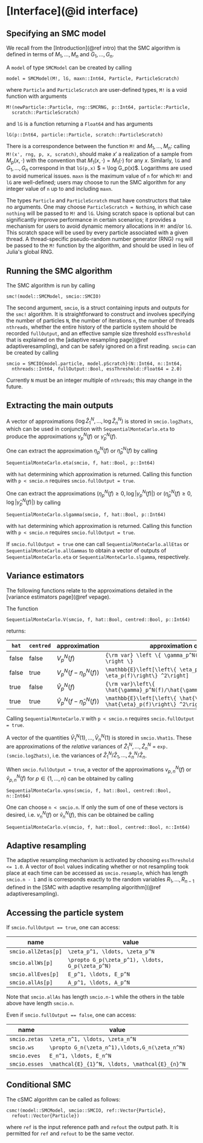 # [Interface](@id interface)

## Specifying an SMC model

We recall from the [Introduction](@ref intro) that the SMC algorithm is defined in terms of $M_1, \ldots, M_n$ and $G_1, \ldots, G_n$.

A ```model``` of type ```SMCModel``` can be created by calling
```
model = SMCModel(M!, lG, maxn::Int64, Particle, ParticleScratch)
```
where ```Particle``` and ```ParticleScratch``` are user-defined types, ```M!``` is a void function with arguments
```
M!(newParticle::Particle, rng::SMCRNG, p::Int64, particle::Particle,
  scratch::ParticleScratch)
```
and ```lG``` is a function returning a ```Float64``` and has arguments
```
lG(p::Int64, particle::Particle, scratch::ParticleScratch)
```

There is a correspondence between the function ```M!``` and $M_1, \ldots, M_n$: calling ```M!(x', rng, p, x, scratch)```, should make $x'$ a realization of a sample from $M_p(x, \cdot)$ with the convention that $M_1(x,\cdot) = M_1(\cdot)$ for any $x$. Similarly, ```lG``` and $G_1, \ldots, G_n$ correspond in that ```lG(p,x)``` $ = \log G_p(x)$. Logarithms are used to avoid numerical issues. ```maxn``` is the maximum value of ```n``` for which ```M!``` and ```lG``` are well-defined; users may choose to run the SMC algorithm for any integer value of ```n``` up to and including ```maxn```.

The types ```Particle``` and ```ParticleScratch``` must have constructors that take no arguments. One may choose ```ParticleScratch = Nothing```, in which case ```nothing``` will be passed to ```M!``` and ```lG```. Using scratch space is optional but can significantly improve performance in certain scenarios; it provides a mechanism for users to avoid dynamic memory allocations in ```M!``` and/or ```lG```. This scratch space will be used by every particle associated with a given thread. A thread-specific pseudo-random number generator (RNG) ```rng``` will be passed to the ```M!``` function by the algorithm, and should be used in lieu of Julia's global RNG.

## Running the SMC algorithm

The SMC algorithm is run by calling
```
smc!(model::SMCModel, smcio::SMCIO)
```
The second argument, ```smcio```, is a struct containing inputs and outputs for the ```smc!``` algorithm. It is straightforward to construct and involves specifying the number of particles ```N```, the number of iterations ```n```, the number of threads ```nthreads```, whether the entire history of the particle system should be recorded ```fullOutput```, and an effective sample size threshold ```essThreshold``` that is explained on the [adaptive resampling page](@ref adaptiveresampling), and can be safely ignored on a first reading. ```smcio``` can be created by calling
```
smcio = SMCIO{model.particle, model.pScratch}(N::Int64, n::Int64,
  nthreads::Int64, fullOutput::Bool, essThreshold::Float64 = 2.0)
```
Currently ```N``` must be an integer multiple of ```nthreads```; this may change in the future.

## Extracting the main outputs

A vector of approximations $(\log\hat{Z}_1^N, \ldots, \log\hat{Z}_n^N)$ is stored in ```smcio.logZhats```, which can be used in conjunction with ```SequentialMonteCarlo.eta``` to produce the approximations $\gamma_p^N(f)$ or $\hat{\gamma}_p^N(f)$.

One can extract the approximation $\eta_p^N(f)$ or $\hat{\eta}_p^N(f)$ by calling
```
SequentialMonteCarlo.eta(smcio, f, hat::Bool, p::Int64)
```
with ```hat``` determining which approximation is returned. Calling this function with ```p < smcio.n``` requires ```smcio.fullOutput = true```.

One can extract the approximations $(\eta^N_p(f) \geq 0, \log |\gamma^N_p(f)|)$ or $(\hat{\eta}^N_p(f) \geq 0, \log |\hat{\gamma}^N_p(f)|)$ by calling
```
SequentialMonteCarlo.slgamma(smcio, f, hat::Bool, p::Int64)
```
with ```hat``` determining which approximation is returned. Calling this function with ```p < smcio.n``` requires ```smcio.fullOutput = true```.

If ```smcio.fullOutput = true``` one can call ```SequentialMonteCarlo.allEtas``` or ```SequentialMonteCarlo.allGammas``` to obtain a vector of outputs of ```SequentialMonteCarlo.eta``` or ```SequentialMonteCarlo.slgamma```, respectively.

## Variance estimators

The following functions relate to the approximations detailed in the [variance estimators page](@ref vepage).

The function
```
SequentialMonteCarlo.V(smcio, f, hat::Bool, centred::Bool, p::Int64)
```
returns:

| ```hat``` | ```centred``` | approximation | approximation of |
| --------- | ------------- | ------------- | ---------------- |
| false | false | $V_p^N(f)$ | ``{\rm var} \left \{ \gamma_p^N(f)/\gamma_p(1) \right \}`` |
| false | true  | $V_p^N(f-\eta_p^N(f))$ | ``\mathbb{E}\left[\left\{ \eta_p^N(f)-\eta_p(f)\right\} ^2\right]`` |
| true  | false | $\hat{V}_p^N(f)$ | ``{\rm var}\left\{ \hat{\gamma}_p^N(f)/\hat{\gamma}_p(1)\right\} `` |
| true  | true  | $\hat{V}_p^N(f-\hat{\eta}_p^N(f))$ | ``\mathbb{E}\left[\left\{ \hat{\eta}_p^N(f)-\hat{\eta}_p(f)\right\} ^2\right]`` |

Calling ```SequentialMonteCarlo.V``` with ```p < smcio.n``` requires ```smcio.fullOutput = true```.

A vector of the quantities $\hat{V}_1^N(1),\ldots,\hat{V}_n^N(1)$ is stored in ```smcio.Vhat1s```. These are approximations of the *relative* variances of $\hat{Z}_1^N,\ldots,\hat{Z}_n^N$ = ```exp.(smcio.logZhats)```, i.e. the variances of $\hat{Z}_1^N/\hat{Z}_1,\ldots,\hat{Z}_n^N/\hat{Z}_n$.

When ```smcio.fullOutput = true```, a vector of the approximations $v^N_{p,n}(f)$ or $\hat{v}^N_{p,n}(f)$ for $p \in \{1,\ldots,n\}$ can be obtained by calling
```
SequentialMonteCarlo.vpns(smcio, f, hat::Bool, centred::Bool, n::Int64)
```
One can choose ```n < smcio.n```. If only the sum of one of these vectors is desired, i.e. $v_n^N(f)$ or $\hat{v}^N_n(f)$, this can be obtained be calling
```
SequentialMonteCarlo.v(smcio, f, hat::Bool, centred::Bool, n::Int64)
```

## Adaptive resampling

The adaptive resampling mechanism is activated by choosing ```essThreshold <= 1.0```. A vector of ```Bool``` values indicating whether or not resampling took place at each time can be accessed as ```smcio.resample```, which has length ```smcio.n - 1``` and is corresponds exactly to the random variables $R_1, \ldots, R_{n-1}$ defined in the [SMC with adaptive resampling algorithm](@ref adaptiveresampling).

## Accessing the particle system

If ```smcio.fullOutput == true```, one can access:

| name                    | value |
| ----------------------- | ---------------- |
| ```smcio.allZetas[p]``` | ``\zeta_p^1, \ldots, \zeta_p^N`` |
| ```smcio.allWs[p]```    | ``\propto G_p(\zeta_p^1), \ldots, G_p(\zeta_p^N)`` |
| ```smcio.allEves[p]```  | ``E_p^1, \ldots, E_p^N`` |
| ```smcio.allAs[p]```    | ``A_p^1, \ldots, A_p^N`` |

Note that ```smcio.allAs``` has length ```smcio.n-1``` while the others in the table above have length ```smcio.n```.

Even if ```smcio.fullOutput == false```, one can access:

| name              | value |
| ----------------- | ---------------- |
| ```smcio.zetas``` | ``\zeta_n^1, \ldots, \zeta_n^N`` |
| ```smcio.ws```    | ``\propto G_n(\zeta_n^1),\ldots,G_n(\zeta_n^N)`` |
| ```smcio.eves```  | ``E_n^1, \ldots, E_n^N`` |
| ```smcio.esses```  | ``\mathcal{E}_{1}^N, \ldots, \mathcal{E}_{n}^N`` |

## Conditional SMC

The cSMC algorithm can be called as follows:
```
csmc!(model::SMCModel, smcio::SMCIO, ref::Vector{Particle},
  refout::Vector{Particle})
```
where ```ref``` is the input reference path and ```refout``` the output path. It is permitted for ```ref``` and ```refout``` to be the same vector.
